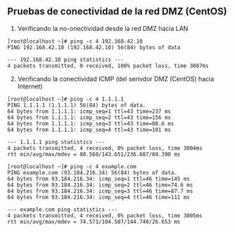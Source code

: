 ## Pruebas de conectividad de la red DMZ (CentOS)

1. Verificando la no-onectividad desde la red DMZ hacia LAN

```
[root@localhost ~]# ping -c 4 192.168.42.10
PING 192.168.42.10 (192.168.42.10) 56(84) bytes of data

--- 192.168.42.10 ping statistics ---
4 packets transmitted, 0 received, 100% packet loss, time 3087ms
```

2. Verificando la conectividad ICMP (del serivdor DMZ (CentOS) hacia Internet)

```
[root@localhost ~]# ping -c 4 1.1.1.1
PING 1.1.1.1 (1.1.1.1) 56(84) bytes of data.
64 bytes from 1.1.1.1: icmp_seq=1 ttl=43 time=237 ms
64 bytes from 1.1.1.1: icmp_seq=2 ttl=43 time=156 ms
64 bytes from 1.1.1.1: icmp_seq=3 ttl=43 time=08.6 ms
64 bytes from 1.1.1.1: icmp_seq=4 ttl=43 time=101 ms

--- 1.1.1.1 ping statistics ---
4 packets transmitted, 4 received, 0% packet loss, time 3004ms
rtt min/avg/max/mdev = 80.568/143.651/236.687/60.390 ms
```

```
[root@localhost ~]# ping -c 4 example.com
PING example.com (93.184.216.34) 56(84) bytes of data.
64 bytes from 93.184.216.34: icmp_seq=1 ttl=46 time=145 ms
64 bytes from 93.184.216.34: icmp_seq=2 ttl=46 time=74.6 ms
64 bytes from 93.184.216.34: icmp_seq=3 ttl=46 time=87.7 ms
64 bytes from 93.184.216.34: icmp_seq=4 ttl=46 time=111 ms

--- example.com ping statistics ---
4 packets transmitted, 4 received, 0% packet loss, time 3005ms
rtt min/avg/max/mdev = 74.571/104.507/144.740/26.653 ms
```